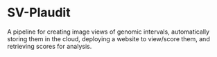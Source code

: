 # SV-Plaudit

A pipeline for creating image views of genomic intervals, automatically storing them in the cloud, deploying a website to view/score them, and retrieving scores for analysis.
